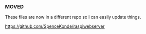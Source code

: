 ### MOVED

These files are now in a different repo so I can easily update things. 

https://github.com/SpenceKonde/raspiwebserver